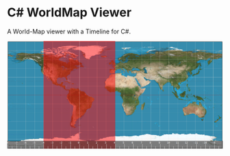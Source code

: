 # C# WorldMap Viewer
A World-Map viewer with a Timeline for C#. 

![Screenshot001](https://raw.githubusercontent.com/CreepSore/C-WorldMap-Viewer/master/ReadMeFiles/screen001.png)
